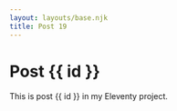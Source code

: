 ```yaml
---
layout: layouts/base.njk
title: Post 19
---
```


# Post {{ id }}

This is post {{ id }} in my Eleventy project.
